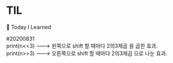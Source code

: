 # TIL
📝 Today I Learned

#20200831<br>
print(n<<3) ---> 왼쪽으로 shift 할 때마다 2의3제곱 을 곱한 효과.<br>
print(n>>3) ---> 오른쪽으로 shift 할 때마다 2의3제곱 으로 나눈 효과.
